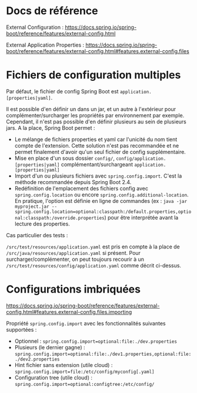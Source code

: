 # Docs de référence

External Configuration : https://docs.spring.io/spring-boot/reference/features/external-config.html

External Application Properties : https://docs.spring.io/spring-boot/reference/features/external-config.html#features.external-config.files

# Fichiers de configuration multiples

Par défaut, le fichier de config Spring Boot est `application.[properties|yaml]`.

Il est possible d'en définir un dans un jar, et un autre à l'extérieur pour complémenter/surcharger les propriétés par environnement par exemple. Cependant, il n'est pas possible d'en définir plusieurs au sein de plusieurs jars. A la place, Spring Boot permet :
- Le mélange de fichiers properties et yaml car l'unicité du nom tient compte de l'extension. Cette solution n'est pas recommandée et ne permet finalement d'avoir qu'un seul fichier de config supplémentaire.
- Mise en place d'un sous dossier `config/`, `config/application.[properties|yaml]` complémentant/surchargeant `application.[properties|yaml]` 
- Import d'un ou plusieurs fichiers avec `spring.config.import`. C'est la méthode recommandée depuis Spring Boot 2.4.
- Redéfinition de l'emplacement des fichiers config avec `spring.config.location` ou encore `spring.config.additional-location`. En pratique, l'option est définie en ligne de commandes (ex : `java -jar myproject.jar --spring.config.location=optional:classpath:/default.properties,optional:classpath:/override.properties`) pour être interprétée avant la lecture des properties.

Cas particulier des tests : 

`/src/test/resources/application.yaml` est pris en compte à la place de `/src/java/resources/application.yaml` si présent. Pour surcharger/complémenter, on peut toujours recourir à un `/src/test/resources/config/application.yaml` comme décrit ci-dessus.

# Configurations imbriquées

https://docs.spring.io/spring-boot/reference/features/external-config.html#features.external-config.files.importing

Propriété `spring.config.import` avec les fonctionnalités suivantes supportées :
- Optionnel : `spring.config.import=optional:file:./dev.properties`
- Plusieurs (le dernier gagne) : `spring.config.import=optional:file:./dev1.properties,optional:file:./dev2.properties`
- Hint fichier sans extension (utile cloud) : `spring.config.import=file:/etc/config/myconfig[.yaml]`
- Configuration tree (utile cloud) : `spring.config.import=optional:configtree:/etc/config/`
